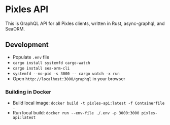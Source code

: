 # Pixles API

This is GraphQL API for all Pixles clients, written in Rust, async-graphql, and SeaORM.

## Development

- Populate `.env` file
- `cargo install systemfd cargo-watch`
- `cargo install sea-orm-cli`
- `systemfd --no-pid -s 3000 -- cargo watch -x run`
- Open `http://localhost:3000/graphql` in your browser

### Building in Docker

- Build local image: `docker build -t pixles-api:latest -f Containerfile .`
- Run local build: `docker run --env-file ./.env -p 3000:3000 pixles-api:latest`
